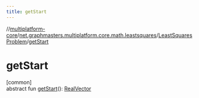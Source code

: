 ```yaml
---
title: getStart
---
```

//[multiplatform-core](../../../index.html)/[net.graphmasters.multiplatform.core.math.leastsquares](../index.html)/[LeastSquaresProblem](index.html)/[getStart](get-start.html)



# getStart



[common]\
abstract fun [getStart](get-start.html)(): [RealVector](../../net.graphmasters.multiplatform.core.math.linear/-real-vector/index.html)




